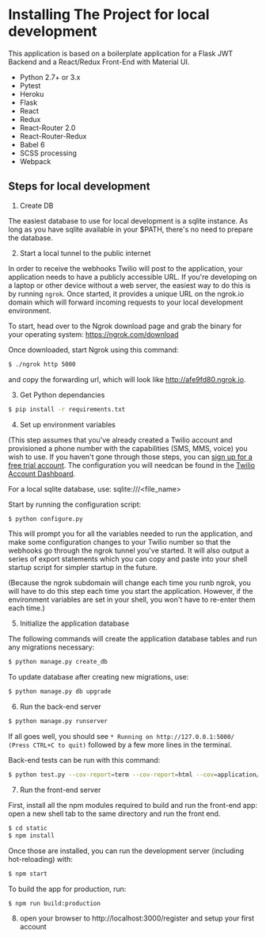# Installing The Project for local development

This application is based on a boilerplate application for a Flask JWT Backend
and a React/Redux Front-End with Material UI.

* Python 2.7+ or 3.x
* Pytest
* Heroku
* Flask
* React
* Redux
* React-Router 2.0
* React-Router-Redux
* Babel 6
* SCSS processing
* Webpack

## Steps for local development

1. Create DB

The easiest database to use for local development is a sqlite instance. As long
as you have sqlite available in your $PATH, there's no need to prepare the
database.

2. Start a local tunnel to the public internet

In order to receive the webhooks Twilio will post to the application, your
application needs to have a publicly accessible URL. If you're developing
on a laptop or other device without a web server, the easiest way to do
this is by running `ngrok`.  Once started, it provides a unique URL on the
ngrok.io domain which will forward incoming requests to your local
development environment.

To start, head over to the Ngrok download page and grab the binary for your
operating system: https://ngrok.com/download

Once downloaded, start Ngrok using this command: 

```sh
$ ./ngrok http 5000

```

and copy the forwarding url, which will look like http://afe9fd80.ngrok.io.

3. Get Python dependancies

```sh
$ pip install -r requirements.txt
```

4. Set up environment variables

(This step assumes that you've already created a Twilio account and provisioned
a phone number with the capabilities (SMS, MMS, voice) you wish to use. If you
haven't gone through those steps, you can [sign up for a free trial
account](https://www.twilio.com/try-twilio). The configuration you will needcan
be found in the [Twilio Account Dashboard](https://www.twilio.com/user/account).

For a local sqlite database, use:
sqlite:///<file_name>

Start by running the configuration script:

```sh
$ python configure.py
```

This will prompt you for all the variables needed to run the application,
and make some configuration changes to your Twilio number so that the
webhooks go through the ngrok tunnel you've started. It will also output
a series of export statements which you can copy and paste into your shell
startup script for simpler startup in the future.

(Because the ngrok subdomain will change each time you runb ngrok, you
will have to do this step each time you start the application. However, if
the environment variables are set in your shell, you won't have to
re-enter them each time.)

5. Initialize the application database

The following commands will create the application database tables and run
any migrations necessary:

```sh
$ python manage.py create_db
```

To update database after creating new migrations, use:

```sh
$ python manage.py db upgrade
```

6. Run the back-end server

```sh
$ python manage.py runserver
```

If all goes well, you should see ```* Running on http://127.0.0.1:5000/ (Press CTRL+C to quit)``` followed by a few more lines in the terminal.

Back-end tests can be run with this command:

```sh
$ python test.py --cov-report=term --cov-report=html --cov=application/ tests/
```

7. Run the front-end server

First, install all the npm modules required to build and run the front-end app: open a new shell tab to the same directory and run the front end.

```sh
$ cd static
$ npm install
```

Once those are installed, you can run the development server (including hot-reloading) with:

```sh
$ npm start
```

To build the app for production, run:

```sh
$ npm run build:production
```

8. open your browser to http://localhost:3000/register and setup your first account

